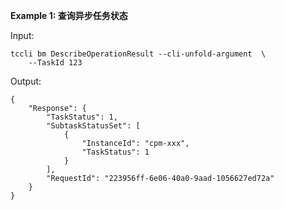 **Example 1: 查询异步任务状态**



Input: 

```
tccli bm DescribeOperationResult --cli-unfold-argument  \
    --TaskId 123
```

Output: 
```
{
    "Response": {
        "TaskStatus": 1,
        "SubtaskStatusSet": [
            {
                "InstanceId": "cpm-xxx",
                "TaskStatus": 1
            }
        ],
        "RequestId": "223956ff-6e06-40a0-9aad-1056627ed72a"
    }
}
```

